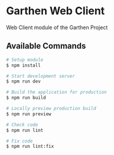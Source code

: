 # Garthen Web Client

Web Client module of the Garthen Project

## Available Commands

```bash
# Setup module
$ npm install

# Start development server
$ npm run dev

# Build the application for production
$ npm run build

# Locally preview production build
$ npm run preview

# Check code
$ npm run lint

# Fix code
$ npm run lint:fix
```
